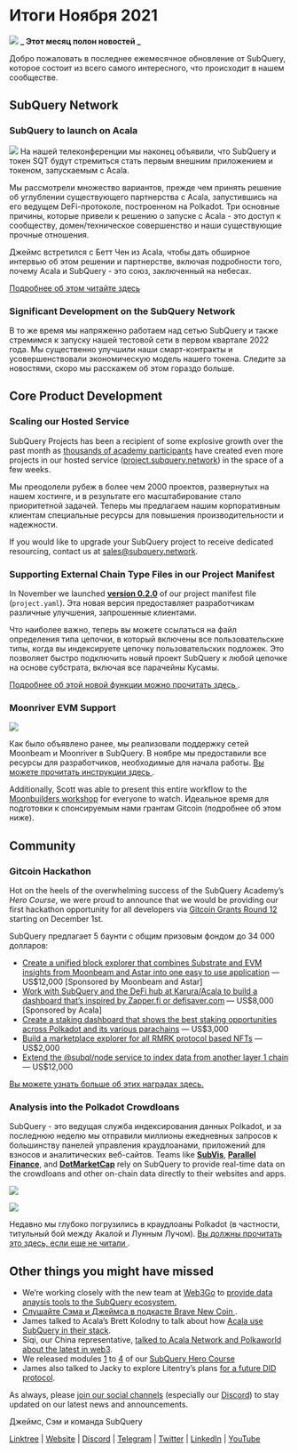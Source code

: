 # Итоги Ноября 2021

![](https://miro.medium.com/max/1400/1*qzKzZnWY2ao3tiffwwugXQ.png) **_ Этот месяц полон новостей _**

Добро пожаловать в последнее ежемесячное обновление от SubQuery, которое состоит из всего самого интересного, что происходит в нашем сообществе.

## SubQuery Network

### SubQuery to launch on Acala

![](https://miro.medium.com/max/600/0*SJ1TWt1sGwUWqvuI.gif) На нашей телеконференции мы наконец объявили, что SubQuery и токен SQT будут стремиться стать первым внешним приложением и токеном, запускаемым с Acala.

Мы рассмотрели множество вариантов, прежде чем принять решение об углублении существующего партнерства с Acala, запустившись на его ведущем DeFi-протоколе, построенном на Polkadot. Три основные причины, которые привели к решению о запуске с Acala - это доступ к сообществу, домен/техническое совершенство и наши существующие прочные отношения.

Джеймс встретился с Бетт Чен из Acala, чтобы дать обширное интервью об этом решении и партнерстве, включая подробности того, почему Acala и SubQuery - это союз, заключенный на небесах.

[Подробнее об этом читайте здесь](https://blog.subquery.network/blogs/20211125-subquery-network-acala.html)

### Significant Development on the SubQuery Network

В то же время мы напряженно работаем над сетью SubQuery и также стремимся к запуску нашей тестовой сети в первом квартале 2022 года. Мы существенно улучшили наши смарт-контракты и усовершенствовали экономическую модель нашего токена. Следите за новостями, скоро мы расскажем об этом гораздо больше.

## Core Product Development

### Scaling our Hosted Service

SubQuery Projects has been a recipient of some explosive growth over the past month as [thousands of academy participants](https://blog.subquery.network/blogs/20211018-subquery-launches-the-subquery-academy.html) have created even more projects in our hosted service ([project.subquery.network](https://project.subquery.network/)) in the space of a few weeks.

Мы преодолели рубеж в более чем 2000 проектов, развернутых на нашем хостинге, и в результате его масштабирование стало приоритетной задачей. Теперь мы предлагаем нашим корпоративным клиентам специальные ресурсы для повышения производительности и надежности.

If you would like to upgrade your SubQuery project to receive dedicated resourcing, contact us at [sales@subquery.network](mailto:sales@subquery.network).

### Supporting External Chain Type Files in our Project Manifest

In November we launched [**version 0.2.0**](https://doc.subquery.network/create/manifest/) of our project manifest file (`project.yaml`). Эта новая версия предоставляет разработчикам различные улучшения, запрошенные клиентами.

Что наиболее важно, теперь вы можете ссылаться на файл определения типа цепочки, в который включены все пользовательские типы, когда вы индексируете цепочку пользовательских подложек. Это позволяет быстро подключить новый проект SubQuery к любой цепочке на основе субстрата, включая все парачейны Кусамы.

[ Подробнее об этой новой функции можно прочитать здесь ](https://blog.subquery.network/blogs/20211105-november-technical-update.html#support-for-external-chain-type-files-in-project-manifest).

### Moonriver EVM Support

![](https://miro.medium.com/max/600/0*B27QVtvcR6nXA9ff.gif)

Как было объявлено ранее, мы реализовали поддержку сетей Moonbeam и Moonriver в SubQuery. В ноябре мы предоставили все ресурсы для разработчиков, необходимые для начала работы. [ Вы можете прочитать инструкции здесь ](https://blog.subquery.network/blogs/20211105-november-technical-update.html#moonbeam-evm-support).

Additionally, Scott was able to present this entire workflow to the [Moonbuilders workshop](https://www.crowdcast.io/e/moonbuilders-ws/10) for everyone to watch. Идеальное время для подготовки к спонсируемым нами грантам Gitcoin (подробнее об этом ниже).

## Community

### Gitcoin Hackathon

Hot on the heels of the overwhelming success of the SubQuery Academy’s _Hero Course_, we were proud to announce that we would be providing our first hackathon opportunity for all developers via [Gitcoin Grants Round 12](https://gitcoin.co/hackathon/gr12/?org=subquery) starting on December 1st.

SubQuery предлагает 5 баунти с общим призовым фондом до 34 000 долларов:

- [Create a unified block explorer that combines Substrate and EVM insights from Moonbeam and Astar into one easy to use application](https://gitcoin.co/issue/subquery/grants/1) — US$12,000 [Sponsored by Moonbeam and Astar]
- [Work with SubQuery and the DeFi hub at Karura/Acala to build a dashboard that’s inspired by Zapper.fi or defisaver.com](https://gitcoin.co/issue/subquery/grants/2) — US$8,000 [Sponsored by Acala]
- [Create a staking dashboard that shows the best staking opportunities across Polkadot and its various parachains](https://gitcoin.co/issue/subquery/grants/3) — US$3,000
- [Build a marketplace explorer for all RMRK protocol based NFTs](https://gitcoin.co/issue/subquery/grants/4) — US$2,000
- [Extend the @subql/node service to index data from another layer 1 chain](https://gitcoin.co/issue/subquery/grants/5) — US$12,000

[Вы можете узнать больше об этих наградах здесь.](https://blog.subquery.network/blogs/20211120-gitcoin12-hackathon.html)

### Analysis into the Polkadot Crowdloans

SubQuery - это ведущая служба индексирования данных Polkadot, и за последнюю неделю мы отправили миллионы ежедневных запросов к большинству панелей управления краудлоанами, приложений для взносов и аналитических веб-сайтов. Teams like [**SubVis**](https://www.subvis.io/), [**Parallel Finance**](https://parallel.fi/), and [**DotMarketCap**](https://dotmarketcap.com/) rely on SubQuery to provide real-time data on the crowdloans and other on-chain data directly to their websites and apps.

![](https://miro.medium.com/max/60/0*HfsoOwpat76ip6Jg?q=20)

![](https://miro.medium.com/max/700/0*HfsoOwpat76ip6Jg)

Недавно мы глубоко погрузились в краудлоаны Polkadot (в частности, титульный бой между Акалой и Лунным Лучом). [ Вы должны прочитать это здесь, если еще не читали ](https://blog.subquery.network/blogs/20211124-polkadot-crowdloans.html).

## Other things you might have missed

- We’re working closely with the new team at [Web3Go](https://www.web3go.xyz/) to [provide data anaysis tools to the SubQuery ecosystem.](https://blog.subquery.network/customer_announcements/20211110-web3go.html)
- [ Слушайте Сэма и Джеймса в подкасте Brave New Coin ](https://bravenewcoin.com/insights/podcasts/subquery-connecting-the-dots-on-polkadot).
- James talked to Acala’s Brett Kolodny to talk about how [Acala use SubQuery in their stack](https://www.youtube.com/watch?v=Wbxwj8K67Lw).
- Siqi, our China representative, [talked to Acala Network and Polkaworld about the latest in web3](https://www.huoxing24.com/live/24313016).
- We released modules [1](https://doc.subquery.network/academy/herocourse/module1/) to [4](https://doc.subquery.network/academy/herocourse/module4/) of our [SubQuery Hero Course](https://blog.subquery.network/blogs/20211018-subquery-launches-the-subquery-academy.html)
- James also talked to Jacky to explore Litentry’s plans [for a future DID protocol](https://www.youtube.com/watch?v=Rqlpo9QIVyk).

As always, please [join our social channels](https://linktr.ee/subquerynetwork) (especially our [Discord](https://discord.com/invite/subquery)) to stay updated on our latest news and announcements.

Джеймс, Сэм и команда SubQuery

[Linktree](https://linktr.ee/subquerynetwork) | [Website](https://subquery.network/) | [Discord](https://discord.com/invite/78zg8aBSMG) | [Telegram](https://t.me/subquerynetwork) | [Twitter](https://twitter.com/subquerynetwork) | [LinkedIn](https://www.linkedin.com/company/subquery) | [YouTube](https://www.youtube.com/channel/UCi1a6NUUjegcLHDFLr7CqLw)

